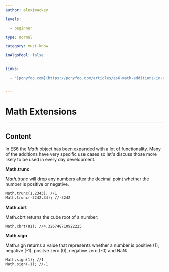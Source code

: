 ```yaml
---
author: alexjmackey

levels:

  - beginner

type: normal

category: must-know

inAlgoPool: false


links:

  - '[ponyfoo.com](https://ponyfoo.com/articles/es6-math-additions-in-depth){website}'


---
```


# Math Extensions

---
## Content

In ES6 the *Math* object has been expanded with a lot of functionality. Many of the additions have very specific use cases so let's discuss those more likely to be used in every day development. 

**Math.trunc**

*Math.trunc* will drop any numbers after the decimal point whether the number is positive or negative.

```
Math.trunc(1.2343); //1
Math.trunc(-3242.34); //-3242
```

**Math.cbrt**

Math.cbrt returns the cube root of a number:

```
Math.cbrt(81); //4.326748710922225
```

**Math.sign**

Math.sign returns a value that represents whether a number is positive (1), negative (-1), positve zero (0), negative zero (-0) and NaN:

```
Math.sign(1); //1
Math.sign(-1); //-1
```

